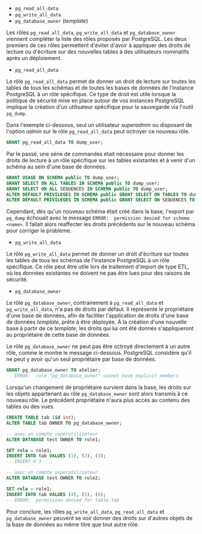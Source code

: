 <!--
Les commits sur ce sujet sont :

* https://git.postgresql.org/gitweb/?p=postgresql.git;a=commit;h=6c3ffd697e2242f5497ea4b40fffc8f6f922ff60
* https://git.postgresql.org/gitweb/?p=postgresql.git;a=commit;h=a14a0118a1fecf4066e53af52ed0f188607d0c4b

Discussion

* https://gitlab.dalibo.info/formation/workshops/-/issues/99

-->

<div class="slide-content">

  * `pg_read_all_data`
  * `pg_write_all_data`
  * `pg_database_owner` (_template_)

</div>

<div class="notes">

Les rôles `pg_read_all_data`, `pg_write_all_data` et `pg_database_owner` viennent 
compléter la liste des rôles proposés par PostgreSQL. Les deux premiers de ces 
rôles permettent d'éviter d'avoir à appliquer des droits de lecture ou d'écriture 
sur des nouvelles tables à des utilisateurs nominatifs après un déploiement.

* `pg_read_all_data`

Le rôle `pg_read_all_data` permet de donner un droit de lecture sur toutes les 
tables de tous les schémas et de toutes les bases de données de l'instance 
PostgreSQL à un rôle spécifique. Ce type  de droit est utile lorsque la politique 
de sécurité mise en place autour de vos instances PostgreSQL implique la création
d'un utilisateur spécifique pour la sauvegarde via l'outil `pg_dump`.

Dans l'exemple ci-dessous, seul un utilisateur _superadmin_ ou disposant de l'option
_admin_ sur le rôle `pg_read_all_data` peut octroyer ce nouveau rôle.

```sql
GRANT pg_read_all_data TO dump_user;
```

Par le passé, une série de commandes était nécessaire pour donner les droits de
lecture à un rôle spécifique sur les tables existantes et à venir d'un schéma au
sein d'une base de données.

```sql
GRANT USAGE ON SCHEMA public TO dump_user;
GRANT SELECT ON ALL TABLES IN SCHEMA public TO dump_user;
GRANT SELECT ON ALL SEQUENCES IN SCHEMA public TO dump_user;
ALTER DEFAULT PRIVILEGES IN SCHEMA public GRANT SELECT ON TABLES TO dump_user;
ALTER DEFAULT PRIVILEGES IN SCHEMA public GRANT SELECT ON SEQUENCES TO dump_user;
```

Cependant, dès qu'un nouveau schéma était créé dans la base, l'export par `pg_dump` 
échouait avec le message `ERROR:  permission denied for schema <name>`. Il fallait 
alors réaffecter les droits précédents sur le nouveau schéma pour corriger le problème.

* `pg_write_all_data`

Le rôle `pg_write_all_data` permet de donner un droit d'écriture sur toutes les 
tables de tous les schémas de l'instance PostgreSQL à un rôle spécifique. Ce rôle
peut être utile lors de traitement d'import de type ETL, où les données 
existantes ne doivent ne pas être lues pour des raisons de sécurité.

* `pg_database_owner`

Le rôle `pg_database_owner`, contrairement à `pg_read_all_data` et `pg_write_all_data`, 
n'a pas de droits par défaut. Il représente le propriétaire d'une base de données, 
afin de faciliter l'application de droits d'une base de données _template_, prête 
à être déployée. À la création d'une nouvelle base à partir de ce _template_, les droits 
qui lui ont été donnés s'appliqueront au propriétaire de cette base de données.

Le rôle `pg_database_owner` ne peut pas être octroyé directement à un autre rôle,
comme le montre le message ci-dessous. PostgreSQL considère qu'il ne peut y avoir
qu'un seul propriétaire par base de données.

```sql
GRANT pg_database_owner TO atelier;
-- ERROR:  role "pg_database_owner" cannot have explicit members
```

Lorsqu'un changement de propriétaire survient dans la base, les droits sur les
objets appartenant au rôle `pg_database_owner` sont alors transmis à ce nouveau
rôle. Le précédent propriétaire n'aura plus accès au contenu des tables ou des 
vues.

```sql
CREATE TABLE tab (id int);
ALTER TABLE tab OWNER TO pg_database_owner;

-- avec un compte superutilisateur
ALTER DATABASE test OWNER TO role1;

SET role = role1;
INSERT INTO tab VALUES (1), (2), (3);
-- INSERT 0 3

-- avec un compte superutilisateur
ALTER DATABASE test OWNER TO role2;

SET role = role1;
INSERT INTO tab VALUES (4), (5), (6);
-- ERROR:  permission denied for table tab
```

Pour conclure, les rôles `pg_write_all_data`, `pg_read_all_data` et `pg_database_owner`
peuvent se voir donner des droits sur d'autres objets de la base de données au 
même titre que tout autre rôle.

</div>
